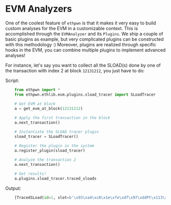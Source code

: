 # EVM Analyzers

One of the coolest feature of `ethpwn` is that it makes it very easy to build custom analyses for the EVM in a customizable context.
This is accomplished through the `EVMAnalyzer` and its `Plugins`. We ship a couple of basic plugins as example, but very complicated plugins can be constructed with this methodology :)
Moreover, plugins are realized through specific hooks in the EVM, you can combine multiple plugins to implement advanced analyses!

For instance, let's say you want to collect all the SLOAD(s) done by one of the transaction with index 2 at block `12131212`, you just have to do:

Script:

```python
    from ethpwn import *
    from ethpwn.ethlib.evm.plugins.sload_tracer import SLoadTracer

    # Get EVM at block 
    a = get_evm_at_block(12131212)
    
    # Apply the first transaction in the block
    a.next_transaction()

    # Instantiate the SLOAD tracer plugin
    sload_tracer = SLoadTracer()

    # Register the plugin in the system 
    a.register_plugin(sload_tracer)
    
    # Analyze the transaction 2
    a.next_transaction()

    # Get results!
    a.plugins.sload_tracer.traced_sloads
```

Output:

```python
    [TracedSLoad(id=1, slot=b'\x93\xa4\xc8\x1e\xfe\xdf\x97\xddPt\x113\xdfR\xf8\xcf.~\x0b\xc7}\xe3G\x88\xa6j\x1f\xd7\xc8\xa11\xbf', pc=1152, value=b'\x00\x00\x00\x00\x00\x00\x00\x00\x00\x00\x00\x00\x00\x00\x00\x00\x00\x00\x00\x00\x00\x00\x00\xd8\xd7&\xb7\x17z\x80\x00\x00'), .... ]
```